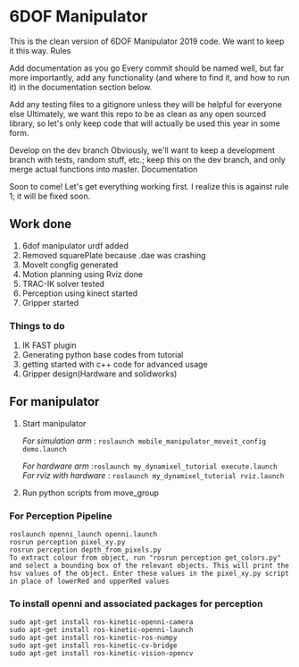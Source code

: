 # 6DOF Manipulator

This is the clean version of 6DOF Manipulator 2019 code. We want to keep it this way.
Rules

Add documentation as you go Every commit should be named well, but far more importantly, add any functionality (and where to find it, and how to run it) in the documentation section below.

Add any testing files to a gitignore unless they will be helpful for everyone else Ultimately, we want this repo to be as clean as any open sourced library, so let's only keep code that will actually be used this year in some form.

Develop on the dev branch Obviously, we'll want to keep a development branch with tests, random stuff, etc.; keep this on the dev branch, and only merge actual functions into master.
Documentation

Soon to come! Let's get everything working first. I realize this is against rule 1; it will be fixed soon.


## Work done
 
1. 6dof manipulator urdf added
2. Removed squarePlate because .dae was crashing
3. MoveIt congfig generated
4. Motion planning using Rviz done
5. TRAC-IK solver tested
6. Perception using kinect started
7. Gripper started

### Things to do

1. IK FAST plugin
2. Generating python base codes from tutorial
3. getting started with c++ code for advanced usage
4. Gripper design(Hardware and solidworks)

## For manipulator 
1. Start manipulator
  
   _For simulation arm_ : ```roslaunch mobile_manipulator_moveit_config demo.launch``` 
    
   _For hardware arm_ :```roslaunch my_dynamixel_tutorial execute.launch``` 	  
   _For rviz with hardware_ : ```roslaunch my_dynamixel_tutorial rviz.launch```		 

 2.  Run python scripts from move_group


### For Perception Pipeline

    roslaunch openni_launch openni.launch
    rosrun perception pixel_xy.py
    rosrun perception depth_from_pixels.py
    To extract colour from object, run "rosrun perception get_colors.py" and select a bounding box of the relevant objects. This will print the hsv values of the object. Enter these values in the pixel_xy.py script in place of lowerRed and upperRed values

### To install openni and associated packages for perception

    sudo apt-get install ros-kinetic-openni-camera
    sudo apt-get install ros-kinetic-openni-launch
    sudo apt-get install ros-kinetic-ros-numpy
    sudo apt-get install ros-kinetic-cv-bridge
    sudo apt-get install ros-kinetic-vision-opencv

